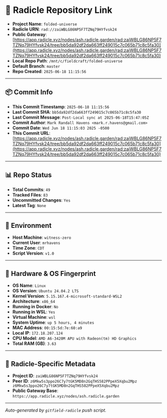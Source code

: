 # 🔗 Radicle Repository Link

- **Project Name**: `folded-universe`
- **Radicle URN**: `rad://zaiWBLG86NP5F7TZNq79HYfvsk24`
- **Public Gateway**: [https://app.radicle.xyz/nodes/ash.radicle.garden/rad:zaiWBLG86NP5F7TZNq79HYfvsk24/tree/bb5da92df2da663ff249015c7c065b71c8c5fa30](https://app.radicle.xyz/nodes/ash.radicle.garden/rad:zaiWBLG86NP5F7TZNq79HYfvsk24/tree/bb5da92df2da663ff249015c7c065b71c8c5fa30)
- **Local Repo Path**: `/mnt/c/fieldcraft/folded-universe`
- **Default Branch**: `master`
- **Repo Created**: `2025-06-18 11:15:56`

---

## 📦 Commit Info

- **This Commit Timestamp**: `2025-06-18 11:15:56`
- **Last Commit SHA**: `bb5da92df2da663ff249015c7c065b71c8c5fa30`
- **Last Commit Message**: `Post-Local sync at 2025-06-18T15:47:05Z`
- **Commit Author**: `Mark Randall Havens <mark.r.havens@gmail.com>`
- **Commit Date**: `Wed Jun 18 11:15:03 2025 -0500`
- **This Commit URL**: [https://app.radicle.xyz/nodes/ash.radicle.garden/rad:zaiWBLG86NP5F7TZNq79HYfvsk24/tree/bb5da92df2da663ff249015c7c065b71c8c5fa30](https://app.radicle.xyz/nodes/ash.radicle.garden/rad:zaiWBLG86NP5F7TZNq79HYfvsk24/tree/bb5da92df2da663ff249015c7c065b71c8c5fa30)

---

## 📊 Repo Status

- **Total Commits**: `49`
- **Tracked Files**: `83`
- **Uncommitted Changes**: `Yes`
- **Latest Tag**: `None`

---

## 🧭 Environment

- **Host Machine**: `witness-zero`
- **Current User**: `mrhavens`
- **Time Zone**: `CDT`
- **Script Version**: `v1.0`

---

## 🧬 Hardware & OS Fingerprint

- **OS Name**: `Linux`
- **OS Version**: `Ubuntu 24.04.2 LTS`
- **Kernel Version**: `5.15.167.4-microsoft-standard-WSL2`
- **Architecture**: `x86_64`
- **Running in Docker**: `No`
- **Running in WSL**: `Yes`
- **Virtual Machine**: `wsl`
- **System Uptime**: `up 5 hours, 4 minutes`
- **MAC Address**: `00:15:5d:7e:60:a9`
- **Local IP**: `172.18.207.124`
- **CPU Model**: `AMD A6-3420M APU with Radeon(tm) HD Graphics`
- **Total RAM (GB)**: `3.63`

---

## 🌱 Radicle-Specific Metadata

- **Project ID**: `zaiWBLG86NP5F7TZNq79HYfvsk24`
- **Peer ID**: `z6Mkw5s3ppo26C7y7tGK5MD8n2GqTHS582PPpeX5Xqbu2Mpz
z6Mkw5s3ppo26C7y7tGK5MD8n2GqTHS582PPpeX5Xqbu2Mpz`
- **Public Gateway Base**: `https://app.radicle.xyz/nodes/ash.radicle.garden`

---

_Auto-generated by `gitfield-radicle` push script._
